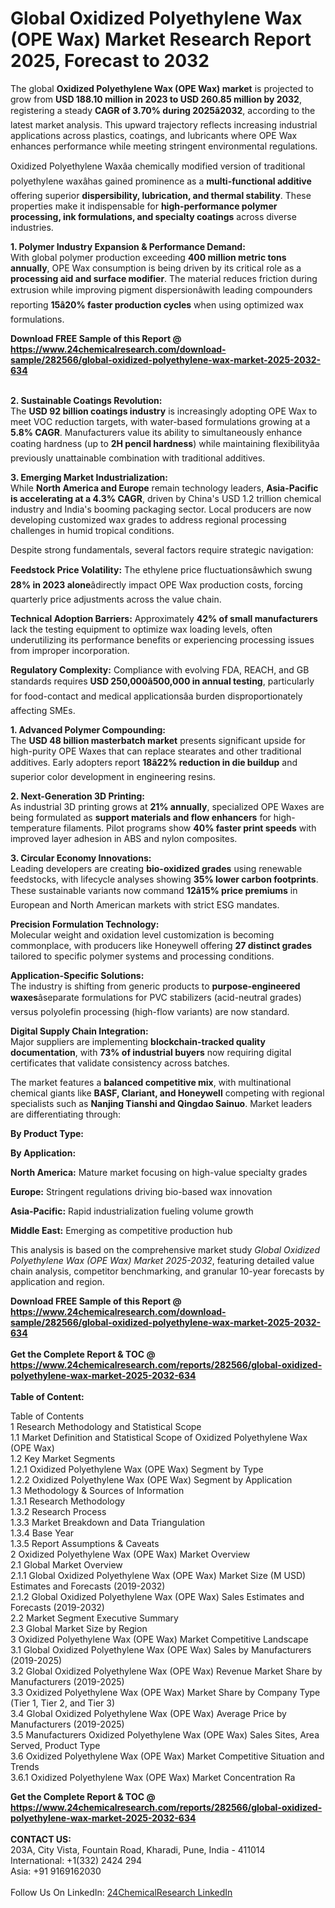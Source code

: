 <h1>Global Oxidized Polyethylene Wax (OPE Wax) Market Research Report 2025, Forecast to 2032</h1><p>The global <strong>Oxidized Polyethylene Wax (OPE Wax) market</strong> is projected to grow from <strong>USD 188.10 million in 2023 to USD 260.85 million by 2032</strong>, registering a steady <strong>CAGR of 3.70% during 2025â2032</strong>, according to the latest market analysis. This upward trajectory reflects increasing industrial applications across plastics, coatings, and lubricants where OPE Wax enhances performance while meeting stringent environmental regulations.</p><p>Oxidized Polyethylene Waxâa chemically modified version of traditional polyethylene waxâhas gained prominence as a <strong>multi-functional additive</strong> offering superior <strong>dispersibility, lubrication, and thermal stability</strong>. These properties make it indispensable for <strong>high-performance polymer processing, ink formulations, and specialty coatings</strong> across diverse industries.</p><p><strong>1. Polymer Industry Expansion &amp; Performance Demand:</strong><br>
With global polymer production exceeding <strong>400 million metric tons annually</strong>, OPE Wax consumption is being driven by its critical role as a <strong>processing aid and surface modifier</strong>. The material reduces friction during extrusion while improving pigment dispersionâwith leading compounders reporting <strong>15â20% faster production cycles</strong> when using optimized wax formulations.</p><div><b>Download FREE Sample of this Report @ 
            <a href="https://www.24chemicalresearch.com/download-sample/282566/global-oxidized-polyethylene-wax-market-2025-2032-634">
            https://www.24chemicalresearch.com/download-sample/282566/global-oxidized-polyethylene-wax-market-2025-2032-634</a></b></div><br><p><strong>2. Sustainable Coatings Revolution:</strong><br>
The <strong>USD 92 billion coatings industry</strong> is increasingly adopting OPE Wax to meet VOC reduction targets, with water-based formulations growing at a <strong>5.8% CAGR</strong>. Manufacturers value its ability to simultaneously enhance coating hardness (up to <strong>2H pencil hardness</strong>) while maintaining flexibilityâa previously unattainable combination with traditional additives.</p><p><strong>3. Emerging Market Industrialization:</strong><br>
While <strong>North America and Europe</strong> remain technology leaders, <strong>Asia-Pacific is accelerating at a 4.3% CAGR</strong>, driven by China's USD 1.2 trillion chemical industry and India's booming packaging sector. Local producers are now developing customized wax grades to address regional processing challenges in humid tropical conditions.</p><p>Despite strong fundamentals, several factors require strategic navigation:</p><p><strong>Feedstock Price Volatility:</strong> The ethylene price fluctuationsâwhich swung <strong>28% in 2023 alone</strong>âdirectly impact OPE Wax production costs, forcing quarterly price adjustments across the value chain.</p><p><strong>Technical Adoption Barriers:</strong> Approximately <strong>42% of small manufacturers</strong> lack the testing equipment to optimize wax loading levels, often underutilizing its performance benefits or experiencing processing issues from improper incorporation.</p><p><strong>Regulatory Complexity:</strong> Compliance with evolving FDA, REACH, and GB standards requires <strong>USD 250,000â500,000 in annual testing</strong>, particularly for food-contact and medical applicationsâa burden disproportionately affecting SMEs.</p><p><strong>1. Advanced Polymer Compounding:</strong><br>
The <strong>USD 48 billion masterbatch market</strong> presents significant upside for high-purity OPE Waxes that can replace stearates and other traditional additives. Early adopters report <strong>18â22% reduction in die buildup</strong> and superior color development in engineering resins.</p><p><strong>2. Next-Generation 3D Printing:</strong><br>
As industrial 3D printing grows at <strong>21% annually</strong>, specialized OPE Waxes are being formulated as <strong>support materials and flow enhancers</strong> for high-temperature filaments. Pilot programs show <strong>40% faster print speeds</strong> with improved layer adhesion in ABS and nylon composites.</p><p><strong>3. Circular Economy Innovations:</strong><br>
Leading developers are creating <strong>bio-oxidized grades</strong> using renewable feedstocks, with lifecycle analyses showing <strong>35% lower carbon footprints</strong>. These sustainable variants now command <strong>12â15% price premiums</strong> in European and North American markets with strict ESG mandates.</p><p><strong>Precision Formulation Technology:</strong><br>
    Molecular weight and oxidation level customization is becoming commonplace, with producers like Honeywell offering <strong>27 distinct grades</strong> tailored to specific polymer systems and processing conditions.</p><p><strong>Application-Specific Solutions:</strong><br>
    The industry is shifting from generic products to <strong>purpose-engineered waxes</strong>âseparate formulations for PVC stabilizers (acid-neutral grades) versus polyolefin processing (high-flow variants) are now standard.</p><p><strong>Digital Supply Chain Integration:</strong><br>
    Major suppliers are implementing <strong>blockchain-tracked quality documentation</strong>, with <strong>73% of industrial buyers</strong> now requiring digital certificates that validate consistency across batches.</p><p>The market features a <strong>balanced competitive mix</strong>, with multinational chemical giants like <strong>BASF, Clariant, and Honeywell</strong> competing with regional specialists such as <strong>Nanjing Tianshi and Qingdao Sainuo</strong>. Market leaders are differentiating through:</p><p><strong>By Product Type:</strong></p><p><strong>By Application:</strong></p><p><strong>North America:</strong> Mature market focusing on high-value specialty grades</p><p><strong>Europe:</strong> Stringent regulations driving bio-based wax innovation</p><p><strong>Asia-Pacific:</strong> Rapid industrialization fueling volume growth</p><p><strong>Middle East:</strong> Emerging as competitive production hub</p><p>This analysis is based on the comprehensive market study <em>Global Oxidized Polyethylene Wax (OPE Wax) Market 2025-2032</em>, featuring detailed value chain analysis, competitor benchmarking, and granular 10-year forecasts by application and region.</p><div><b>Download FREE Sample of this Report @ 
            <a href="https://www.24chemicalresearch.com/download-sample/282566/global-oxidized-polyethylene-wax-market-2025-2032-634">
            https://www.24chemicalresearch.com/download-sample/282566/global-oxidized-polyethylene-wax-market-2025-2032-634</a></b></div><br><div><b>Get the Complete Report & TOC @ 
            <a href="https://www.24chemicalresearch.com/reports/282566/global-oxidized-polyethylene-wax-market-2025-2032-634">
            https://www.24chemicalresearch.com/reports/282566/global-oxidized-polyethylene-wax-market-2025-2032-634</a></b></div><br>
            <b>Table of Content:</b><p>Table of Contents<br />
1 Research Methodology and Statistical Scope<br />
1.1 Market Definition and Statistical Scope of Oxidized Polyethylene Wax (OPE Wax)<br />
1.2 Key Market Segments<br />
1.2.1 Oxidized Polyethylene Wax (OPE Wax) Segment by Type<br />
1.2.2 Oxidized Polyethylene Wax (OPE Wax) Segment by Application<br />
1.3 Methodology & Sources of Information<br />
1.3.1 Research Methodology<br />
1.3.2 Research Process<br />
1.3.3 Market Breakdown and Data Triangulation<br />
1.3.4 Base Year<br />
1.3.5 Report Assumptions & Caveats<br />
2 Oxidized Polyethylene Wax (OPE Wax) Market Overview<br />
2.1 Global Market Overview<br />
2.1.1 Global Oxidized Polyethylene Wax (OPE Wax) Market Size (M USD) Estimates and Forecasts (2019-2032)<br />
2.1.2 Global Oxidized Polyethylene Wax (OPE Wax) Sales Estimates and Forecasts (2019-2032)<br />
2.2 Market Segment Executive Summary<br />
2.3 Global Market Size by Region<br />
3 Oxidized Polyethylene Wax (OPE Wax) Market Competitive Landscape<br />
3.1 Global Oxidized Polyethylene Wax (OPE Wax) Sales by Manufacturers (2019-2025)<br />
3.2 Global Oxidized Polyethylene Wax (OPE Wax) Revenue Market Share by Manufacturers (2019-2025)<br />
3.3 Oxidized Polyethylene Wax (OPE Wax) Market Share by Company Type (Tier 1, Tier 2, and Tier 3)<br />
3.4 Global Oxidized Polyethylene Wax (OPE Wax) Average Price by Manufacturers (2019-2025)<br />
3.5 Manufacturers Oxidized Polyethylene Wax (OPE Wax) Sales Sites, Area Served, Product Type<br />
3.6 Oxidized Polyethylene Wax (OPE Wax) Market Competitive Situation and Trends<br />
3.6.1 Oxidized Polyethylene Wax (OPE Wax) Market Concentration Ra</p><div><b>Get the Complete Report & TOC @ 
            <a href="https://www.24chemicalresearch.com/reports/282566/global-oxidized-polyethylene-wax-market-2025-2032-634">
            https://www.24chemicalresearch.com/reports/282566/global-oxidized-polyethylene-wax-market-2025-2032-634</a></b></div><br><b>CONTACT US:</b><br>
            203A, City Vista, Fountain Road, Kharadi, Pune, India - 411014<br>
            International: +1(332) 2424 294<br>
            Asia: +91 9169162030 <br><br>
            Follow Us On LinkedIn: <a href="https://www.linkedin.com/company/24chemicalresearch/">24ChemicalResearch LinkedIn</a>
